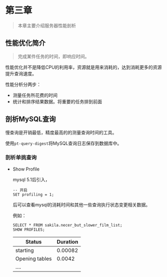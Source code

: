 # 第三章

> 本章主要介绍服务器性能剖析

## 性能优化简介

> 完成某件任务的时间，即响应时间。

性能优化并不是降低CPU的利用率，资源就是用来消耗的，达到消耗更多的资源提升查询速度。

性能分析分两步：

* 测量任务所花费的时间
* 统计和排序结果数据。将重要的任务排到前面

## 剖析MySQL查询

慢查询是开销最低，精度最高的的测量查询时间的工具。

使用`pt-query-digest`将MySQL查询日志保存到数据库中。

### 剖析单挑查询

* Show Profile

  mysql 5.1后引入，

  ```mysql
  -- 开启
  SET profiling = 1;
  ```

  后可以查看mysql的消耗时间和其他一些查询执行状态变更相关数据。

  例如：

  ```mysql
  SELECT * FROM sakila.necer_but_slower_film_list;
  SHOW PROFILES;
  ```

  | Status         | Duration |
  | -------------- | -------- |
  | starting       | 0.00082  |
  | Opening tables | 0.0042   |
  | ....           |          |

  

